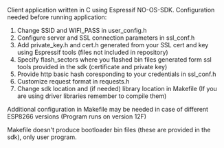 Client application written in C using Espressif NO-OS-SDK.
Configuration needed before running application:
1. Change SSID and WIFI_PASS in user_config.h
2. Configure server and SSL connection parameters in ssl_conf.h
3. Add private_key.h and cert.h generated from your SSL cert and key using Espressif tools (files not included in repository)
4. Specify flash_sectors where you flashed bin files generated form ssl tools provided in the sdk (certificate and private key)
5. Provide http basic hash coresponding to your credentials in ssl_conf.h
6. Customize request format in requests.h
7. Change sdk location and (if needed) library location in Makefile (If you are using driver libraries remember to compile them)

Additional configuration in Makefile may be needed in case of different ESP8266 versions (Program runs on version 12F)

Makefile doesn't produce bootloader bin files (these are provided in the sdk), only user program.


